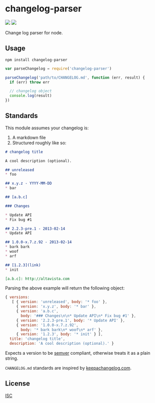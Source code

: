 # changelog-parser

[![](https://img.shields.io/npm/v/changelog-parser.svg?style=flat-square)](https://www.npmjs.com/package/changelog-parser)
[![](https://img.shields.io/travis/ngoldman/changelog-parser.svg?style=flat-square)](https://travis-ci.org/ngoldman/changelog-parser)

Change log parser for node.

## Usage

```
npm install changelog-parser
```

```js
var parseChangelog = require('changelog-parser')

parseChangelog('path/to/CHANGELOG.md', function (err, result) {
  if (err) throw err

  // changelog object
  console.log(result)
})
```

## Standards

This module assumes your changelog is:

1. A markdown file
1. Structured roughly like so:

```md
# changelog title

A cool description (optional).

## unreleased
* foo

## x.y.z - YYYY-MM-DD
* bar

## [a.b.c]

### Changes

* Update API
* Fix bug #1

## 2.2.3-pre.1 - 2013-02-14
* Update API

## 1.0.0-x.7.z.92 - 2013-02-14
* bark bark
* woof
* arf

## [1.2.3](link)
* init

[a.b.c]: http://altavista.com
```

Parsing the above example will return the following object:

```js
{ versions:
   [ { version: 'unreleased', body: '* foo' },
     { version: 'x.y.z', body: '* bar' },
     { version: 'a.b.c',
       body: '### Changes\n\n* Update API\n* Fix bug #1' },
     { version: '2.2.3-pre.1', body: '* Update API' },
     { version: '1.0.0-x.7.z.92',
       body: '* bark bark\n* woof\n* arf' },
     { version: '1.2.3', body: '* init' } ],
  title: 'changelog title',
  description: 'A cool description (optional).' }
```

Expects a version to be [semver](http://semver.org/) compliant, otherwise treats it as a plain string.

`CHANGELOG.md` standards are inspired by [keepachangelog.com](http://keepachangelog.com/).

## License

[ISC](LICENSE.md)
